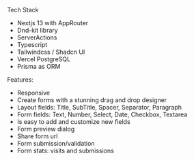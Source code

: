 Tech Stack

- Nextjs 13 with AppRouter
- Dnd-kit library
- ServerActions
- Typescript
- Tailwindcss / Shadcn UI
- Vercel PostgreSQL
- Prisma as ORM

Features:

- Responsive
- Create forms with a stunning drag and drop designer
- Layout fields: Title, SubTitle, Spacer, Separator, Paragraph
- Form fields: Text, Number, Select, Date, Checkbox, Textarea
- Is easy to add and customize new fields
- Form preview dialog
- Share form url
- Form submission/validation
- Form stats: visits and submissions

